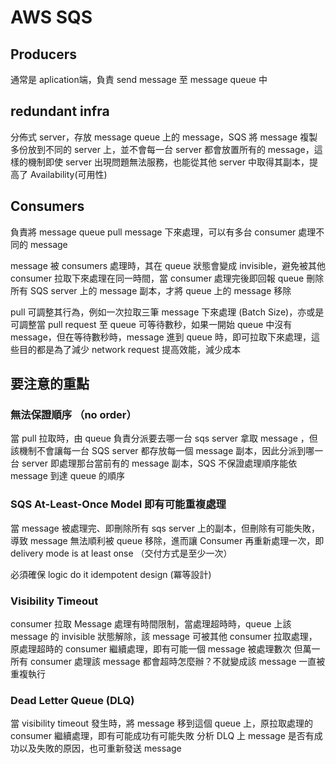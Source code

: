 # AWS SQS

## Producers

通常是 aplication端，負責 send message 至 message queue 中

## redundant infra

分佈式 server，存放 message queue 上的 message，SQS 將 message 複製多份放到不同的 server 上，並不會每一台 server 都會放置所有的 message，這樣的機制即使 server 出現問題無法服務，也能從其他 server 中取得其副本，提高了 Availability(可用性)

## Consumers

負責將 message queue  pull message 下來處理，可以有多台 consumer 處理不同的 message 

message 被 consumers 處理時，其在 queue 狀態會變成 invisible，避免被其他 consumer 拉取下來處理在同一時間，當 consumer 處理完後即回報 queue 刪除所有 SQS server 上的 message 副本，才將 queue 上的 message 移除

pull 可調整其行為，例如一次拉取三筆 message 下來處理 (Batch Size)，亦或是可調整當 pull request 至 queue 可等待數秒，如果一開始 queue 中沒有 message，但在等待數秒時，message 進到 queue 時，即可拉取下來處理，這些目的都是為了減少 network request 提高效能，減少成本

## 要注意的重點
### 無法保證順序 （no order）

當 pull 拉取時，由 queue 負責分派要去哪一台 sqs server 拿取 message ，但該機制不會讓每一台 SQS server 都存放每一個 message 副本，因此分派到哪一台 server 即處理那台當前有的 message 副本，SQS 不保證處理順序能依 message 到達 queue 的順序

### SQS At-Least-Once Model 即有可能重複處理

當 message 被處理完、即刪除所有 sqs server 上的副本，但刪除有可能失敗，導致 message 無法順利被 queue 移除，進而讓 Consumer 再重新處理一次，即 delivery mode is at least onse （交付方式是至少一次）

必須確保 logic do it idempotent design (冪等設計)

### Visibility Timeout

consumer 拉取 Message 處理有時間限制，當處理超時時，queue 上該 message 的 invisible 狀態解除，該 message 可被其他 consumer 拉取處理，原處理超時的 consumer 繼續處理，即有可能一個 message 被處理數次
但萬一所有 consumer 處理該 message 都會超時怎麼辦？不就變成該 message 一直被重複執行

### Dead Letter Queue (DLQ)

當 visibility timeout 發生時，將 message 移到這個 queue 上，原拉取處理的 consumer 繼續處理，即有可能成功有可能失敗
分析 DLQ 上 message 是否有成功以及失敗的原因，也可重新發送 message